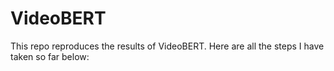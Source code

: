 # VideoBERT
This repo reproduces the results of VideoBERT. Here are all the steps I have taken so far below:
